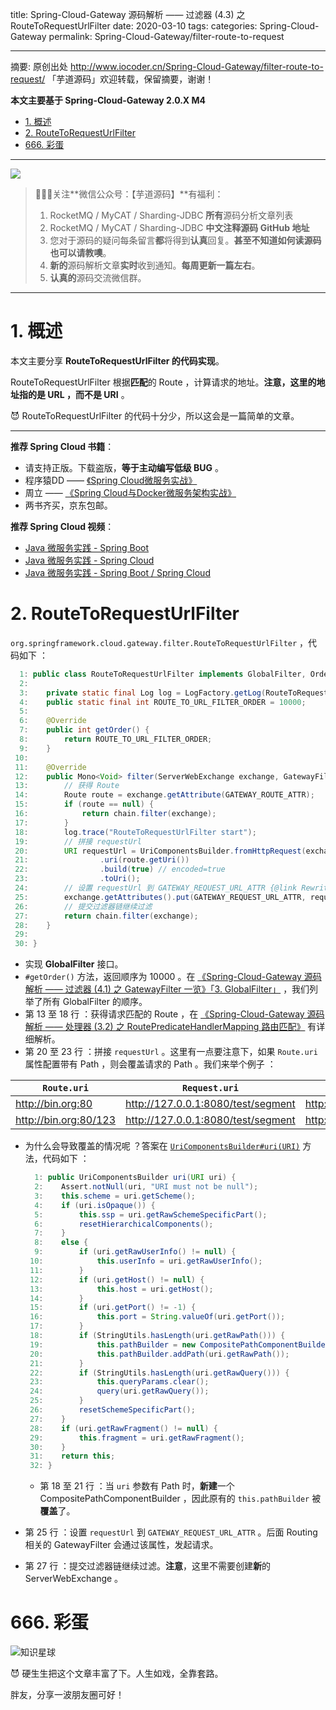 title: Spring-Cloud-Gateway 源码解析 —— 过滤器 (4.3) 之 RouteToRequestUrlFilter
date: 2020-03-10
tags:
categories: Spring-Cloud-Gateway
permalink: Spring-Cloud-Gateway/filter-route-to-request

-------

摘要: 原创出处 http://www.iocoder.cn/Spring-Cloud-Gateway/filter-route-to-request/ 「芋道源码」欢迎转载，保留摘要，谢谢！

**本文主要基于 Spring-Cloud-Gateway 2.0.X M4**  

- [1. 概述](http://www.iocoder.cn/Spring-Cloud-Gateway/filter-route-to-request/)
- [2. RouteToRequestUrlFilter](http://www.iocoder.cn/Spring-Cloud-Gateway/filter-route-to-request/)
- [666. 彩蛋](http://www.iocoder.cn/Spring-Cloud-Gateway/filter-route-to-request/)

-------

![](http://www.iocoder.cn/images/common/wechat_mp_2018_05_18.jpg)

> 🙂🙂🙂关注**微信公众号：【芋道源码】**有福利：  
> 1. RocketMQ / MyCAT / Sharding-JDBC **所有**源码分析文章列表  
> 2. RocketMQ / MyCAT / Sharding-JDBC **中文注释源码 GitHub 地址**  
> 3. 您对于源码的疑问每条留言**都**将得到**认真**回复。**甚至不知道如何读源码也可以请教噢**。  
> 4. **新的**源码解析文章**实时**收到通知。**每周更新一篇左右**。  
> 5. **认真的**源码交流微信群。

-------

# 1. 概述

本文主要分享 **RouteToRequestUrlFilter 的代码实现**。

RouteToRequestUrlFilter 根据**匹配**的 Route ，计算请求的地址。**注意，这里的地址指的是 URL ，而不是 URI** 。

😈 RouteToRequestUrlFilter 的代码十分少，所以这会是一篇简单的文章。

-------

**推荐 Spring Cloud 书籍**：

* 请支持正版。下载盗版，**等于主动编写低级 BUG** 。
* 程序猿DD —— [《Spring Cloud微服务实战》](https://union-click.jd.com/jdc?d=505Twi)
* 周立 —— [《Spring Cloud与Docker微服务架构实战》](https://union-click.jd.com/jdc?d=k3sAaK)
* 两书齐买，京东包邮。

**推荐 Spring Cloud 视频**：

* [Java 微服务实践 - Spring Boot](https://segmentfault.com/ls/1650000011063780?r=bPN0Ir)
* [Java 微服务实践 - Spring Cloud](https://segmentfault.com/ls/1650000011386794?r=bPN0Ir)
* [Java 微服务实践 - Spring Boot / Spring Cloud](https://segmentfault.com/ls/1650000011387052?r=bPN0Ir)

# 2. RouteToRequestUrlFilter

`org.springframework.cloud.gateway.filter.RouteToRequestUrlFilter` ，代码如下 ：

```Java
  1: public class RouteToRequestUrlFilter implements GlobalFilter, Ordered {
  2: 
  3: 	private static final Log log = LogFactory.getLog(RouteToRequestUrlFilter.class);
  4: 	public static final int ROUTE_TO_URL_FILTER_ORDER = 10000;
  5: 
  6: 	@Override
  7: 	public int getOrder() {
  8: 		return ROUTE_TO_URL_FILTER_ORDER;
  9: 	}
 10: 
 11: 	@Override
 12: 	public Mono<Void> filter(ServerWebExchange exchange, GatewayFilterChain chain) {
 13: 	    // 获得 Route
 14: 		Route route = exchange.getAttribute(GATEWAY_ROUTE_ATTR);
 15: 		if (route == null) {
 16: 			return chain.filter(exchange);
 17: 		}
 18: 		log.trace("RouteToRequestUrlFilter start");
 19: 		// 拼接 requestUrl
 20: 		URI requestUrl = UriComponentsBuilder.fromHttpRequest(exchange.getRequest())
 21: 				.uri(route.getUri())
 22: 				.build(true) // encoded=true
 23: 				.toUri();
 24: 		// 设置 requestUrl 到 GATEWAY_REQUEST_URL_ATTR {@link RewritePathGatewayFilterFactory}
 25: 		exchange.getAttributes().put(GATEWAY_REQUEST_URL_ATTR, requestUrl);
 26: 		// 提交过滤器链继续过滤
 27: 		return chain.filter(exchange);
 28: 	}
 29: 
 30: }
```

* 实现 **GlobalFilter** 接口。
* `#getOrder()` 方法，返回顺序为 10000 。在 [《Spring-Cloud-Gateway 源码解析 —— 过滤器 (4.1) 之 GatewayFilter 一览》「3. GlobalFilter」](http://www.iocoder.cn/Spring-Cloud-Gateway/filter-intro/?self) ，我们列举了所有 GlobalFilter 的顺序。
* 第 13 至 18 行 ：获得请求匹配的 Route ，在 [《Spring-Cloud-Gateway 源码解析 —— 处理器 (3.2) 之 RoutePredicateHandlerMapping 路由匹配》](http://www.iocoder.cn/Spring-Cloud-Gateway/handler-route-predicate-handler-mapping/?self) 有详细解析。
* 第 20 至 23 行 ：拼接 `requestUrl` 。这里有一点要注意下，如果 `Route.uri` 属性配置带有 Path ，则会覆盖请求的 Path 。我们来举个例子 ：

| `Route.uri` | `Request.uri` | `requestUrl` |
| --- | --- | --- |
| http://bin.org:80 | http://127.0.0.1:8080/test/segment | http://httpbin.org:80/123 |
| http://bin.org:80/123 | http://127.0.0.1:8080/test/segment | http://httpbin.org:80/test/segment |

* 为什么会导致覆盖的情况呢 ？答案在 [`UriComponentsBuilder#uri(URI)`](https://github.com/spring-projects/spring-framework/blob/master/spring-web/src/main/java/org/springframework/web/util/UriComponentsBuilder.java#L413) 方法，代码如下 ：

    ```Java
      1: public UriComponentsBuilder uri(URI uri) {
      2: 	Assert.notNull(uri, "URI must not be null");
      3: 	this.scheme = uri.getScheme();
      4: 	if (uri.isOpaque()) {
      5: 		this.ssp = uri.getRawSchemeSpecificPart();
      6: 		resetHierarchicalComponents();
      7: 	}
      8: 	else {
      9: 		if (uri.getRawUserInfo() != null) {
     10: 			this.userInfo = uri.getRawUserInfo();
     11: 		}
     12: 		if (uri.getHost() != null) {
     13: 			this.host = uri.getHost();
     14: 		}
     15: 		if (uri.getPort() != -1) {
     16: 			this.port = String.valueOf(uri.getPort());
     17: 		}
     18: 		if (StringUtils.hasLength(uri.getRawPath())) {
     19: 			this.pathBuilder = new CompositePathComponentBuilder();
     20: 			this.pathBuilder.addPath(uri.getRawPath());
     21: 		}
     22: 		if (StringUtils.hasLength(uri.getRawQuery())) {
     23: 			this.queryParams.clear();
     24: 			query(uri.getRawQuery());
     25: 		}
     26: 		resetSchemeSpecificPart();
     27: 	}
     28: 	if (uri.getRawFragment() != null) {
     29: 		this.fragment = uri.getRawFragment();
     30: 	}
     31: 	return this;
     32: }
    ``` 
    * 第 18 至 21 行 ：当 `uri` 参数有 Path 时，**新建**一个 CompositePathComponentBuilder ，因此原有的 `this.pathBuilder` 被**覆盖**了。

* 第 25 行 ：设置 `requestUrl` 到 `GATEWAY_REQUEST_URL_ATTR` 。后面 Routing 相关的 GatewayFilter 会通过该属性，发起请求。
* 第 27 行 ：提交过滤器链继续过滤。**注意**，这里不需要创建**新**的 ServerWebExchange 。 

# 666. 彩蛋

![知识星球](http://www.iocoder.cn/images/Architecture/2017_12_29/01.png)

😈 硬生生把这个文章丰富了下。人生如戏，全靠套路。

胖友，分享一波朋友圈可好！


